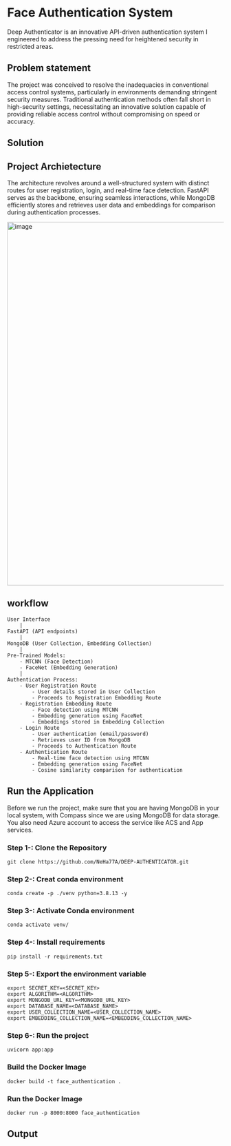 
# Face Authentication System

Deep Authenticator is an innovative API-driven authentication system I engineered to address the pressing need for heightened security in restricted areas.
## Problem statement
The project was conceived to resolve the inadequacies in conventional access control systems, particularly in environments demanding stringent security measures. Traditional authentication methods often fall short in high-security settings, necessitating an innovative solution capable of providing reliable access control without compromising on speed or accuracy.

## Solution
## Project Archietecture
The architecture revolves around a well-structured system with distinct routes for user registration, login, and real-time face detection. FastAPI serves as the backbone, ensuring seamless interactions, while MongoDB efficiently stores and retrieves user data and embeddings for comparison during authentication processes.

<img width="844" alt="image" src="https://user-images.githubusercontent.com/57321948/195135349-9888d9ea-af5d-4ee2-8aa4-1e57342add05.png">

## workflow
```
User Interface
    |
FastAPI (API endpoints)
    |
MongoDB (User Collection, Embedding Collection)
    |
Pre-Trained Models:
    - MTCNN (Face Detection)
    - FaceNet (Embedding Generation)
    |
Authentication Process:
    - User Registration Route
        - User details stored in User Collection
        - Proceeds to Registration Embedding Route
    - Registration Embedding Route
        - Face detection using MTCNN
        - Embedding generation using FaceNet
        - Embeddings stored in Embedding Collection
    - Login Route
        - User authentication (email/password)
        - Retrieves user ID from MongoDB
        - Proceeds to Authentication Route
    - Authentication Route
        - Real-time face detection using MTCNN
        - Embedding generation using FaceNet
        - Cosine similarity comparison for authentication
```

## Run the Application
Before we run the project, make sure that you are having MongoDB in your local system, with Compass since we are using MongoDB for data storage. You also need Azure account to access the service like ACS and App services.

### Step 1-: Clone the Repository
```
git clone https://github.com/NeHa77A/DEEP-AUTHENTICATOR.git
```

### Step 2-: Creat conda environment
```
conda create -p ./venv python=3.8.13 -y
```

### Step 3-: Activate Conda environment
```
conda activate venv/
```

### Step 4-: Install requirements
```
pip install -r requirements.txt
```

### Step 5-: Export the environment variable
```
export SECRET_KEY=<SECRET_KEY>
export ALGORITHM=<ALGORITHM>
export MONGODB_URL_KEY=<MONGODB_URL_KEY>
export DATABASE_NAME=<DATABASE_NAME>
export USER_COLLECTION_NAME=<USER_COLLECTION_NAME>
export EMBEDDING_COLLECTION_NAME=<EMBEDDING_COLLECTION_NAME>
```

### Step 6-: Run the project
```
uvicorn app:app
```

### Build the Docker Image
```
docker build -t face_authentication .
```

### Run the Docker Image

```
docker run -p 8000:8000 face_authentication
```

## Output
